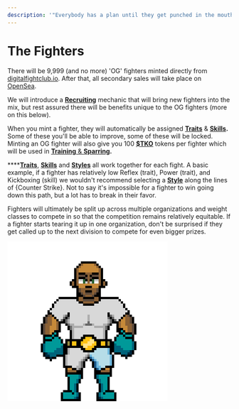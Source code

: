```yaml
---
description: '"Everybody has a plan until they get punched in the mouth." - Mike Tyson'
---
```


# The Fighters

There will be 9,999 \(and no more\) 'OG' fighters minted directly from [digitalfightclub.io](http://digitalfightclub.io). After that, all secondary sales will take place on [OpenSea](https://opensea.io/).

We will introduce a [**Recruiting**](recruiting.md) mechanic that will bring new fighters into the mix, but rest assured there will be benefits unique to the OG fighters \(more on this below\).

When you mint a fighter, they will automatically be assigned [**Traits**](traits.md) & [**Skills**](skills.md)**.** Some of these you'll be able to improve, some of these will be locked. Minting an OG fighter will also give you 100 [**$TKO**](usddfc-in-progress.md) tokens per fighter which will be used in [**Training** & **Sparring**](training-and-sparring.md)**.**

\*\*\*\*[**Traits**](traits.md), [**Skills**](skills.md) and [**Styles**](styles-in-progress.md) all work together for each fight. A basic example, if a fighter has relatively low Reflex \(trait\), Power \(trait\), and Kickboxing \(skill\) we wouldn't recommend selecting a [**Style**](styles-in-progress.md) along the lines of {Counter Strike}. Not to say it's impossible for a fighter to win going down this path, but a lot has to break in their favor.

Fighters will ultimately be split up across multiple organizations and weight classes to compete in so that the competition remains relatively equitable. If a fighter starts tearing it up in one organization, don't be surprised if they get called up to the next division to compete for even bigger prizes.

![](.gitbook/assets/upwork_matthewcallahan_2d_fighter_5x_scale_newer_fighters_1_1.png)

